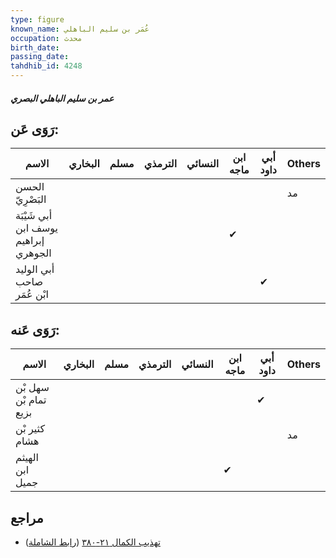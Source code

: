 ```yaml
---
type: figure
known_name: عُمَر بن سليم الباهلي
occupation: محدث
birth_date:
passing_date:
tahdhib_id: 4248
---
```

##### عمر بن سليم الباهلي البصري

## رَوَى عَن:
| الاسم                                | البخاري | مسلم | الترمذي | النسائي | ابن ماجه | أبي داود | Others |
| ------------------------------------ | ------- | ---- | ------- | ------- | -------- | -------- | ------ |
| الحسن البَصْرِيّ                     |         |      |         |         |          |          | مد     |
| أبي شَيْبَة يوسف ابن إبراهيم الجوهري |         |      |         |         | ✔        |          |        |
| أبي الوليد صاحب ابْن عُمَر           |         |      |         |         |          | ✔        |        |
## رَوَى عَنه:
| الاسم                 | البخاري | مسلم | الترمذي | النسائي | ابن ماجه | أبي داود | Others |
| --------------------- | ------- | ---- | ------- | ------- | -------- | -------- | ------ |
| سهل بْن تمام بْن بزيع |         |      |         |         |          | ✔        |        |
| كثير بْن هشام         |         |      |         |         |          |          | مد     |
| الهيثم ابن جميل       |         |      |         |         | ✔        |          |        |
## مراجع
- [تهذيب الكمال ٢١-٣٨٠](obsidian://open?vault=Tahdhib-al-Kamal&file=Figures/٤٢٤٨-عمر%20بن%20سليم%20الباهلي%20البصري) ([رابط الشاملة](https://shamela.ws/book/3722/11027))